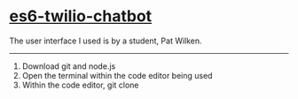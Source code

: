 # <a href="https://github.com/rhildred/es6-twilio-chatbot" target="_blank">es6-twilio-chatbot</a>

The user interface I used is by a student, Pat Wilken.

-----
1) Download git and node.js
2) Open the terminal within the code editor being used
3) Within the code editor, git clone 

